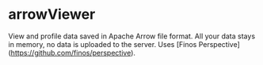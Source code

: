 # arrowViewer
View and profile data saved in Apache Arrow file format. All your data stays in memory, no data is uploaded to the server.
Uses [Finos Perspective] (https://github.com/finos/perspective).


